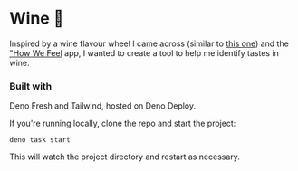 # Wine 🍇

Inspired by a wine flavour wheel I came across (similar to
[this one](https://winefolly.com/tips/wine-aroma-wheel-100-flavors/)) and the
["How We Feel](https://howwefeel.org/) app, I wanted to create a tool to help me
identify tastes in wine.

### Built with

Deno Fresh and Tailwind, hosted on Deno Deploy.

If you're running locally, clone the repo and start the project:

```
deno task start
```

This will watch the project directory and restart as necessary.

